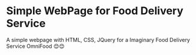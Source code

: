 # Simple WebPage for Food Delivery Service

A simple webpage with HTML, CSS, JQuery for a Imaginary Food Delivery Service OmniFood 😊😊
